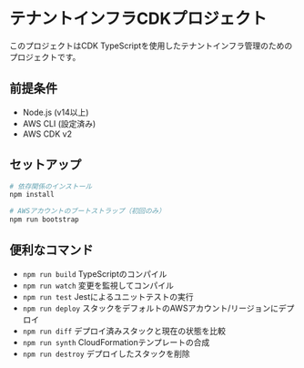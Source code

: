 # テナントインフラCDKプロジェクト

このプロジェクトはCDK TypeScriptを使用したテナントインフラ管理のためのプロジェクトです。

## 前提条件

- Node.js (v14以上)
- AWS CLI (設定済み)
- AWS CDK v2

## セットアップ

```bash
# 依存関係のインストール
npm install

# AWSアカウントのブートストラップ（初回のみ）
npm run bootstrap
```

## 便利なコマンド

- `npm run build` TypeScriptのコンパイル
- `npm run watch` 変更を監視してコンパイル
- `npm run test` Jestによるユニットテストの実行
- `npm run deploy` スタックをデフォルトのAWSアカウント/リージョンにデプロイ
- `npm run diff` デプロイ済みスタックと現在の状態を比較
- `npm run synth` CloudFormationテンプレートの合成
- `npm run destroy` デプロイしたスタックを削除
